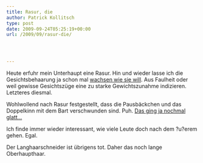 ```yaml
---
title: Rasur, die
author: Patrick Kollitsch
type: post
date: 2009-09-24T05:25:19+00:00
url: /2009/09/rasur-die/




---
```

Heute erfuhr mein Unterhaupt eine Rasur. Hin und wieder lasse ich die Gesichtsbehaarung ja schon mal [wachsen wie sie will][1]. Aus Faulheit oder weil gewisse Gesichtszüge eine zu starke Gewichtszunahme indizieren. Letzteres diesmal. 

Wohlwollend nach Rasur festgestellt, dass die Pausbäckchen und das Doppelkinn mit dem Bart verschwunden sind. Puh. [Das ging ja nochmal glatt...][2]

Ich finde immer wieder interessant, wie viele Leute doch nach dem ?u?erem gehen. Egal. 

Der Langhaarschneider ist übrigens tot. Daher das noch lange Oberhaupthaar.

 [1]: http://www.flickr.com/photos/schreibblogade/3926628248/
 [2]: http://www.flickr.com/photos/schreibblogade/3950706521/